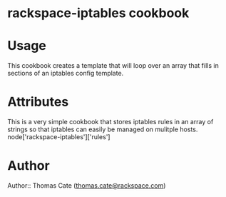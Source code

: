 # rackspace-iptables cookbook

# Usage
This cookbook creates a template that will loop over an array that fills in sections of an iptables config template.

# Attributes
This is a very simple cookbook that stores iptables rules in an array of strings so that iptables can easily be managed on mulitple hosts.
node['rackspace-iptables']['rules']

# Author

Author:: Thomas Cate (thomas.cate@rackspace.com)
